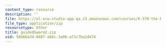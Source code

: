 ```yaml
---
content_type: resource
description: ''
file: https://ol-ocw-studio-app-qa.s3.amazonaws.com/courses/6-370-the-battlecode-programming-competition-january-iap-2013/56b66a34048fab6c3a06a71c7ba1d474_guidedSwarm2.zip
file_type: application/zip
resourcetype: Other
title: guidedSwarm2.zip
uid: 56b66a34-048f-ab6c-3a06-a71c7ba1d474
---
```

